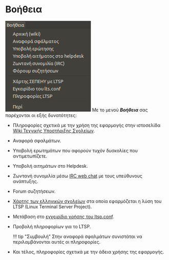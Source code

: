 # Βοήθεια

[![](Schscripts_help.png)](Schscripts_help.png)
Με το μενού ***Βοήθεια*** σας παρέχονται οι εξής δυνατότητες:

  - Πληροφορίες σχετικά με την χρήση της εφαρμογής στην ιστοσελίδα [Wiki
    Τεχνικής Υποστήριξης Σχολείων](../LTSP/index.md).
  - Αναφορά σφαλμάτων.
  - Υποβολή ερωτημάτων που αφορούν τυχόν δυσκολίες που αντιμετωπίζετε.
  - Υποβολή αιτημάτων στο Helpdesk.
  - Ζωντανή συνομιλία μέσω [IRC web chat](https://ts.sch.gr/wiki/IRC) με τους
    υπεύθυνους ανάπτυξης.
  - Forum συζητήσεων.
  - [Χάρτης των ελληνικών
    σχολείων](../LTSP/Προχωρημένα/Χάρτης.md)
    στα οποία εφαρμόζεται η λύση του LTSP (Linux Terminal Server
    Project).
  - Μετάβαση στο [εγχειρίδιο χρήσης του
    ltsp.conf](https://ltsp.org/man/ltsp.conf).
  - Προβολή πληροφορίων για το LTSP.

    !!! tip "Συμβουλή"
        Στην αναφορά σφαλμάτων συνιστάται να περιλαμβάνονται αυτές οι πληροφορίες.

  - Και τέλος, πληροφορίες σχετικά με την άδεια χρήσης της εφαρμογής.
